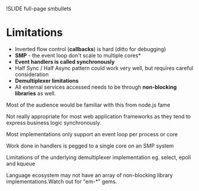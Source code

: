 !SLIDE full-page smbullets

# Limitations #

* Inverted flow control (__callbacks__) is hard (ditto for debugging)
* __SMP__ - the event loop don't scale to multiple cores*
* __Event handlers is called synchronously__
* Half Sync / Half Async pattern could work very well, but requires careful consideration
* __Demultiplexer limitations__
* All external services accessed needs to be through __non-blocking libraries__ as well.

<p class="notes">
Most of the audience would be familiar with this from node.js fame

Not really appropriate for most web application frameworks as they tend to express business logic
synchronously.

Most implementations only support an event loop per process or core

Work done in handlers is pegged to a single core on an SMP system

Limitations of the underlying demultiplexer implementation eg. select, epoll and kqueue

Language ecosystem may not have an array of non-blocking library implementations.Watch out for "em-*" gems.
</p>